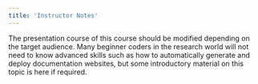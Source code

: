 ```yaml
---
title: 'Instructor Notes'
---
```


The presentation course of this course should be modified depending on the target audience.
Many beginner coders in the research world will not need to know advanced skills such as how to automatically generate and deploy documentation websites, but some introductory material on this topic is here if required.
